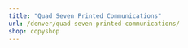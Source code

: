 ```yaml
---
title: "Quad Seven Printed Communications"
url: /denver/quad-seven-printed-communications/
shop: copyshop
---
```

